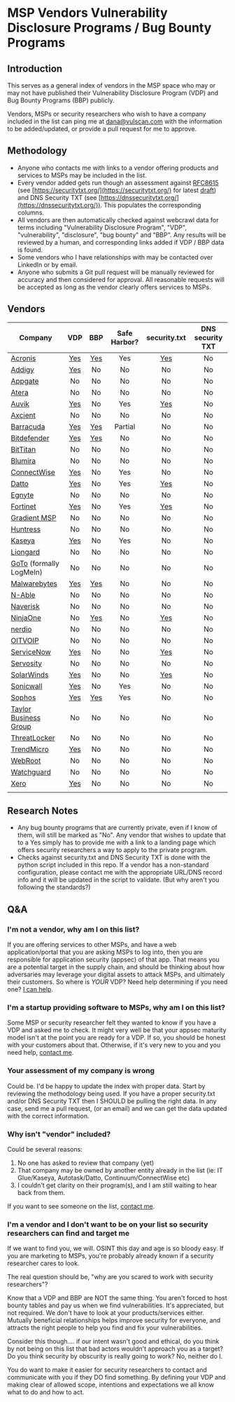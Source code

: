 # MSP Vendors Vulnerability Disclosure Programs / Bug Bounty Programs

## Introduction
This serves as a general index of vendors in the MSP space who may or may not have published their Vulnerability Disclosure Program (VDP) and Bug Bounty Programs (BBP) publicly.

Vendors, MSPs or security researchers who wish to have a company included in the list can ping me at [dana@vulscan.com](mailto:dana@vulscan.com) with the information to be added/updated, or provide a pull request for me to approve. 

## Methodology
- Anyone who contacts me with links to a vendor offering products and services to MSPs may be included in the list.
- Every vendor added gets run though an assessment against [RFC8615](https://datatracker.ietf.org/doc/html/rfc8615) (see [https://securitytxt.org/](https://securitytxt.org/) for latest [draft](https://datatracker.ietf.org/doc/html/draft-foudil-securitytxt-12)) and DNS Security TXT (see [https://dnssecuritytxt.org/](https://dnssecuritytxt.org/)). This populates the corresponding columns.
- All vendors are then automatically checked against webcrawl data for terms including "Vulnerability Disclosure Program", "VDP", "vulnerability", "disclosure", "bug bounty" and "BBP". Any results will be reviewed by a human, and corresponding links added if VDP / BBP data is found.
- Some vendors who I have relationships with may be contacted over LinkedIn or by email.
- Anyone who submits a Git pull request will be manually reviewed for accuracy and then considered for approval. All reasonable requests will be accepted as long as the vendor clearly offers services to MSPs.

## Vendors
| Company  | VDP | BBP | Safe Harbor? | security.txt | DNS security TXT |
| --- | :-: | :-: | :-: | :-: | :-: |
| [Acronis](https://www.acronis.com/)  | [Yes](https://hackerone.com/acronis/)  | [Yes](https://hackerone.com/acronis/) | Yes | [Yes](https://www.acronis.com/.well-known/security.txt) | No |
| [Addigy](https://addigy.com/)  | [Yes](https://addigy.com/responsible-disclosure/) | No | No | No | No |
| [Appgate](https://www.appgate.com/)  | No | No | No | No | No |
| [Atera](https://www.atera.com/)  | No | No | No | No | No |
| [Auvik](https://www.auvik.com/)  | [Yes](https://hackerone.com/auvik) | No | Yes  | [Yes](https://www.auvik.com/.well-known/security.txt) | No |
| [Axcient](https://axcient.com/)  | No | No | No | No | No |
| [Barracuda](https://www.barracuda.com/)  | [Yes](https://bugcrowd.com/barracuda) | [Yes](https://bugcrowd.com/barracuda) | Partial | No | No |
| [Bitdefender](https://www.bitdefender.com/)  | [Yes](https://www.bitdefender.com/bitdefender_vulnerability_disclosure_program.html) | [Yes](https://www.bitdefender.com/site/view/bug-bounty.html) | No | No | No |
| [BitTitan](https://www.bittitan.com/) | No | No | No | No | No |
| [Blumira](https://www.blumira.com/) | No | No | No | No | No |
| [ConnectWise](https://www.connectwise.com/)  | [Yes](https://hackerone.com/connectwise-h1r) | No | Yes | No | No |
| [Datto](https://www.datto.com/)  | [Yes](https://www.datto.com/legal/vulnerability-disclosure-program) | No | Yes | [Yes](https://www.datto.com/.well-known/security.txt) | No |
| [Egnyte](https://www.egnyte.com/)  | No | No | No | No | No |
| [Fortinet](https://www.fortinet.com/)  | [Yes](https://www.fortiguard.com/psirt_policy) | No | Yes | [Yes](https://www.fortinet.com/.well-known/security.txt) | No |
| [Gradient MSP](https://www.meetgradient.com/)  | No | No | No | No | No |
| [Huntress](https://www.huntress.com/) | No | No | No | No | No |
| [Kaseya](https://www.kaseya.com/) | [Yes](https://www.kaseya.com/legal/vulnerability-disclosure-policy/) | No | Yes | No | No |
| [Liongard](https://www.liongard.com/)  | No | No | No | No | No |
| [GoTo](https://www.goto.com) (formally LogMeIn)  | No | No | No | No | No |
| [Malwarebytes](https://www.malwarebytes.com/) | [Yes](https://www.malwarebytes.com/secure/guidelines) | [Yes](https://www.malwarebytes.com/secure) | No | No | No |
| [N-Able](https://www.n-able.com/) | No | No | No | No | No |
| [Naverisk](https://naverisk.com/)  | No | No | No | No | No |
| [NinjaOne](https://www.ninjaone.com/) | No | [Yes](https://www.ninjaone.com/bug-bounty/) | No | [Yes](https://www.ninjarmm.com/.well-known/security.txt) | No |
| [nerdio](https://getnerdio.com/) | No | No | No | No | No |
| [OITVOIP](https://oit.co/) | No | No | No | No | No |
| [ServiceNow](https://www.servicenow.com/) | [Yes](https://www.servicenow.com/company/trust/responsible-disclosure.html) | No | No | [Yes](https://www.servicenow.com/.well-known/security.txt) | No |
| [Servosity](https://www.servosity.com/) | No | No | No | No | No |
| [SolarWinds](https://www.solarwinds.com/)  | [Yes](https://www.solarwinds.com/information-security/vulnerability-disclosure-policy) | No | No | [Yes](https://www.solarwinds.com/.well-known/security.txt) | No |
| [Sonicwall](https://www.sonicwall.com/) | [Yes](https://psirt.global.sonicwall.com/vuln-policy) | No | Yes  | No | No |
| [Sophos](https://www.sophos.com/) | [Yes](https://www.sophos.com/en-us/legal/sophos-responsible-disclosure-policy) | [Yes](https://bugcrowd.com/sophos) | Yes | No | No |
| [Taylor Business Group](https://www.taylorbusinessgroup.com/) | No | No | No | No | No |
| [ThreatLocker](https://www.threatlocker.com/) | No | No | No | No | No |
| [TrendMicro](https://www.trendmicro.com/) | [Yes](https://hackerone.com/trendmicro) | No | No | No | No |
| [WebRoot](https://www.webroot.com/) | No | No | No | No | No |
| [Watchguard](https://www.watchguard.com/) | No | No | No | No | No |
| [Xero](https://www.xero.com/ca/) | [Yes](https://hackerone.com/xero) | No | No | No | No |
|  |  |  |  |  |  |

## Research Notes
- Any bug bounty programs that are currently private, even if I know of them, will still be marked as "No". Any vendor that wishes to update that to a Yes simply has to provide me with a link to a landing page which offers security researchers a way to apply to the private program.
- Checks against security.txt and DNS Security TXT is done with the python script included in this repo. If a vendor has a non-standard configuration, please contact me with the appropriate URL/DNS record info and it will be updated in the script to validate. (But why aren't you following the standards?)

## Q&A
### I'm not a vendor, why am I on this list?
If you are offering services to other MSPs, and have a web application/portal that you are asking MSPs to log into, then you are responsible for application security (appsec) of that app. That means you are a potential target in the supply chain, and should be thinking about how adversaries may leverage your digital assets to attack MSPs, and ultimately their customers. So where is _YOUR_ VDP? Need help determining if you need one? [I can help](https://learn.vulscan.com/one-on-one-coaching).

### I'm a startup providing software to MSPs, why am I on this list?
Some MSP or security researcher felt they wanted to know if you have a VDP and asked me to check. It might very well be that your appsec maturity model isn't at the point you are ready for a VDP. If so, you should be honest with your customers about that. Otherwise, if it's very new to you and you need help, [contact me](https://learn.vulscan.com/one-on-one-coaching).

### Your assessment of my company is wrong
Could be. I'd be happy to update the index with proper data. Start by reviewing the methodology being used. If you have a proper security.txt and/or DNS Security TXT then I SHOULD be pulling the right data. In any case, send me a pull request, (or an email) and we can get the data updated with the correct information. 

### Why isn't "vendor" included?
Could be several reasons:
1. No one has asked to review that company (yet)
2. That company may be owned by another entity already in the list (ie: IT Glue/Kaseya, Autotask/Datto, Continuum/ConnectWise etc)
3. I couldn't get clarity on their program(s), and I am still waiting to hear back from them.

If you want to see someone on the list, [contact me](mailto:dana@vulscan.com).

### I'm a vendor and I don't want to be on your list so security researchers can find and target me
If we want to find you, we will. OSINT this day and age is so bloody easy. If you are marketing to MSPs, you're probably already known if a security researcher cares to look.

The real question should be, "why are you scared to work with security researchers"? 

Know that a VDP and BBP are NOT the same thing. You aren't forced to host bounty tables and pay us when we find vulnerabilities. It's appreciated, but not required. We don't have to look at your products/services either. Mutually beneficial relationships helps improve security for everyone, and attracts the right people to help you find and fix your vulnerabilities.

Consider this though.... if our intent wasn't good and ethical, do you think by not being on this list that bad actors wouldn't approach you as a target? Do you think security by obscurity is really going to work? No, neither do I.

You do want to make it easier for security researchers to contact and communicate with you if they DO find something. By defining your VDP and making clear of allowed scope, intentions and expectations we all know what to do and how to act. 
